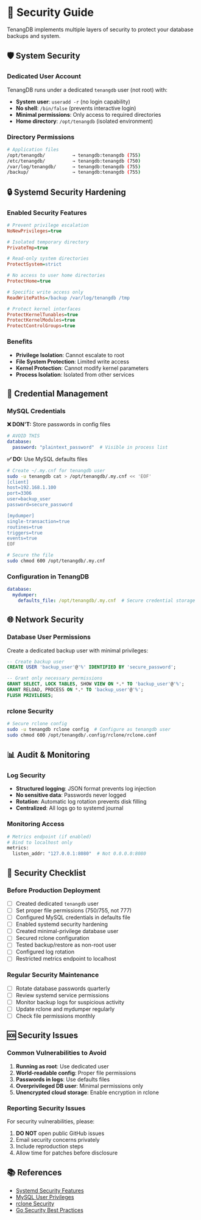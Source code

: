 # 🔐 Security Guide

TenangDB implements multiple layers of security to protect your database backups and system.

## 🛡️ System Security

### Dedicated User Account
TenangDB runs under a dedicated `tenangdb` user (not root) with:
- **System user**: `useradd -r` (no login capability)
- **No shell**: `/bin/false` (prevents interactive login)
- **Minimal permissions**: Only access to required directories
- **Home directory**: `/opt/tenangdb` (isolated environment)

### Directory Permissions
```bash
# Application files
/opt/tenangdb/          → tenangdb:tenangdb (755)
/etc/tenangdb/          → tenangdb:tenangdb (750)
/var/log/tenangdb/      → tenangdb:tenangdb (755)
/backup/                → tenangdb:tenangdb (755)
```

## 🔒 Systemd Security Hardening

### Enabled Security Features
```ini
# Prevent privilege escalation
NoNewPrivileges=true

# Isolated temporary directory
PrivateTmp=true

# Read-only system directories
ProtectSystem=strict

# No access to user home directories
ProtectHome=true

# Specific write access only
ReadWritePaths=/backup /var/log/tenangdb /tmp

# Protect kernel interfaces
ProtectKernelTunables=true
ProtectKernelModules=true
ProtectControlGroups=true
```

### Benefits
- **Privilege Isolation**: Cannot escalate to root
- **File System Protection**: Limited write access
- **Kernel Protection**: Cannot modify kernel parameters
- **Process Isolation**: Isolated from other services

## 🔑 Credential Management

### MySQL Credentials
**❌ DON'T:** Store passwords in config files
```yaml
# AVOID THIS
database:
  password: "plaintext_password"  # Visible in process list
```

**✅ DO:** Use MySQL defaults files
```bash
# Create ~/.my.cnf for tenangdb user
sudo -u tenangdb cat > /opt/tenangdb/.my.cnf << 'EOF'
[client]
host=192.168.1.100
port=3306
user=backup_user
password=secure_password

[mydumper]
single-transaction=true
routines=true
triggers=true
events=true
EOF

# Secure the file
sudo chmod 600 /opt/tenangdb/.my.cnf
```

### Configuration in TenangDB
```yaml
database:
  mydumper:
    defaults_file: /opt/tenangdb/.my.cnf  # Secure credential storage
```

## 🌐 Network Security

### Database User Permissions
Create a dedicated backup user with minimal privileges:
```sql
-- Create backup user
CREATE USER 'backup_user'@'%' IDENTIFIED BY 'secure_password';

-- Grant only necessary permissions
GRANT SELECT, LOCK TABLES, SHOW VIEW ON *.* TO 'backup_user'@'%';
GRANT RELOAD, PROCESS ON *.* TO 'backup_user'@'%';
FLUSH PRIVILEGES;
```

### rclone Security
```bash
# Secure rclone config
sudo -u tenangdb rclone config  # Configure as tenangdb user
sudo chmod 600 /opt/tenangdb/.config/rclone/rclone.conf
```

## 📊 Audit & Monitoring

### Log Security
- **Structured logging**: JSON format prevents log injection
- **No sensitive data**: Passwords never logged
- **Rotation**: Automatic log rotation prevents disk filling
- **Centralized**: All logs go to systemd journal

### Monitoring Access
```bash
# Metrics endpoint (if enabled)
# Bind to localhost only
metrics:
  listen_addr: "127.0.0.1:8080"  # Not 0.0.0.0:8080
```

## 🚨 Security Checklist

### Before Production Deployment
- [ ] Created dedicated `tenangdb` user
- [ ] Set proper file permissions (750/755, not 777)
- [ ] Configured MySQL credentials in defaults file
- [ ] Enabled systemd security hardening
- [ ] Created minimal-privilege database user
- [ ] Secured rclone configuration
- [ ] Tested backup/restore as non-root user
- [ ] Configured log rotation
- [ ] Restricted metrics endpoint to localhost

### Regular Security Maintenance
- [ ] Rotate database passwords quarterly
- [ ] Review systemd service permissions
- [ ] Monitor backup logs for suspicious activity
- [ ] Update rclone and mydumper regularly
- [ ] Check file permissions monthly

## 🆘 Security Issues

### Common Vulnerabilities to Avoid
1. **Running as root**: Use dedicated user
2. **World-readable config**: Proper file permissions
3. **Passwords in logs**: Use defaults files
4. **Overprivileged DB user**: Minimal permissions only
5. **Unencrypted cloud storage**: Enable encryption in rclone

### Reporting Security Issues
For security vulnerabilities, please:
1. **DO NOT** open public GitHub issues
2. Email security concerns privately
3. Include reproduction steps
4. Allow time for patches before disclosure

## 📚 References

- [Systemd Security Features](https://systemd.io/SECURITY/)
- [MySQL User Privileges](https://dev.mysql.com/doc/refman/8.0/en/privileges-provided.html)
- [rclone Security](https://rclone.org/docs/#configuration-encryption)
- [Go Security Best Practices](https://golang.org/security/)